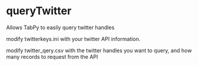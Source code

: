 # queryTwitter
Allows TabPy to easily query twitter handles

modify twitterkeys.ini with your twitter API information.

modify twitter_qery.csv with the twitter handles you want to query, and how many records to request from the API
